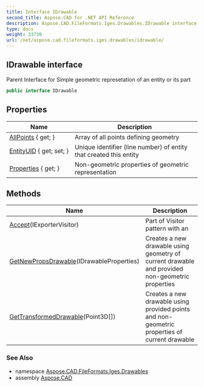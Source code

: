 ```yaml
---
title: Interface IDrawable
second_title: Aspose.CAD for .NET API Reference
description: Aspose.CAD.FileFormats.Iges.Drawables.IDrawable interface. Parent Interface for Simple geometric represetation of an entity or its part
type: docs
weight: 33730
url: /net/aspose.cad.fileformats.iges.drawables/idrawable/
---
```

## IDrawable interface

Parent Interface for Simple geometric represetation of an entity or its part

```csharp
public interface IDrawable
```

## Properties

| Name | Description |
| --- | --- |
| [AllPoints](../../aspose.cad.fileformats.iges.drawables/idrawable/allpoints/) { get; } | Array of all points defining geometry |
| [EntityUID](../../aspose.cad.fileformats.iges.drawables/idrawable/entityuid/) { get; set; } | Unique identifier (line number) of entity that created this entity |
| [Properties](../../aspose.cad.fileformats.iges.drawables/idrawable/properties/) { get; } | Non-geometric properties of geometric representation |

## Methods

| Name | Description |
| --- | --- |
| [Accept](../../aspose.cad.fileformats.iges.drawables/idrawable/accept/)(IExporterVisitor) | Part of Visitor pattern with an |
| [GetNewPropsDrawable](../../aspose.cad.fileformats.iges.drawables/idrawable/getnewpropsdrawable/)(IDrawableProperties) | Creates a new drawable using geometry of current drawable and provided non-geometric properties |
| [GetTransformedDrawable](../../aspose.cad.fileformats.iges.drawables/idrawable/gettransformeddrawable/)(Point3D[]) | Creates a new drawable using provided points and non-geometric properties of current drawable |

### See Also

* namespace [Aspose.CAD.FileFormats.Iges.Drawables](../../aspose.cad.fileformats.iges.drawables/)
* assembly [Aspose.CAD](../../)



